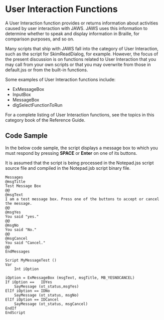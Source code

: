 # User Interaction Functions

A User Interaction function provides or returns information about
activities caused by user interaction with JAWS. JAWS uses this
information to determine whether to speak and display information in
Braille, for comparison purposes, and so on.

Many scripts that ship with JAWS fall into the category of User
Interaction, such as the script for SkimReadDialog, for example.
However, the focus of the present discussion is on functions related to
User Interaction that you may call from your own scripts or that you may
overwrite from those in default.jss or from the built-in functions.

Some examples of User Interaction functions include:

- ExMessageBox
- InputBox
- MessageBox
- dlgSelectFunctionToRun

For a complete listing of User Interaction functions, see the topics in
this category book of the Reference Guide.

## Code Sample

In the below code sample, the script displays a message box to which you
must respond by pressing **SPACE** or **Enter** on one of its buttons.

It is assumed that the script is being processed in the Notepad.jss
script source file and compiled in the Notepad.jsb script binary file.

    Messages
    @msgTitle
    Test Message Box
    @@
    @msgText
    I am a test message box. Press one of the buttons to accept or cancel the message.
    @@
    @msgYes
    You said "yes."
    @@
    @msgNo
    You said "No."
    @@
    @msgCancel
    You said "Cancel."
    @@
    EndMessages

    Script MyMessageTest ()
    Var
        Int iOption

    iOption = ExMessageBox (msgText, msgTitle, MB_YESNOCANCEL)
    If iOption ==   IDYes
        SayMessage (ot_status,msgYes)
    ElIf iOption == IDNo
        SayMessage (ot_status, msgNo)
    ElIf iOption == IDCancel
        SayMessage (ot_status, msgCancel)
    EndIf
    EndScript
